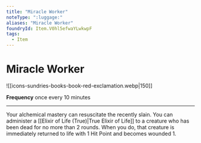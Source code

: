 ```yaml
---
title: "Miracle Worker"
noteType: ":luggage:"
aliases: "Miracle Worker"
foundryId: Item.V0hl5efwaYLwkwpF
tags:
  - Item
---
```


# Miracle Worker
![[icons-sundries-books-book-red-exclamation.webp|150]]

**Frequency** once every 10 minutes

* * *

Your alchemical mastery can resuscitate the recently slain. You can administer a [[Elixir of Life (True)|True Elixir of Life]] to a creature who has been dead for no more than 2 rounds. When you do, that creature is immediately returned to life with 1 Hit Point and becomes wounded 1.
